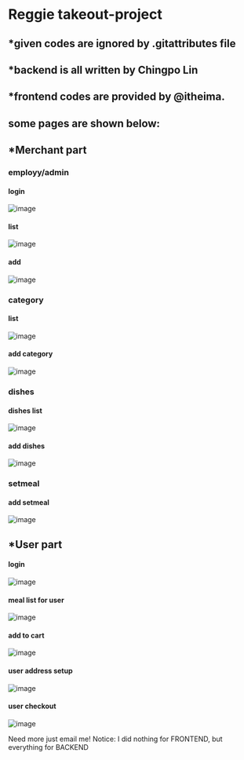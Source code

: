 # Reggie takeout-project

## *given codes are ignored by .gitattributes file

## *backend is all written by Chingpo Lin

## *frontend codes are provided by @itheima.

## some pages are shown below:
## *Merchant part 

### employy/admin
#### login
![image](https://raw.githubusercontent.com/Chingpo-Lin/github_img/main/reggie/admin_login.jpg)
#### list
![image](https://raw.githubusercontent.com/Chingpo-Lin/github_img/main/reggie/employee_list.jpg)
#### add 
![image](https://raw.githubusercontent.com/Chingpo-Lin/github_img/main/reggie/add_employee.jpg)

### category
#### list
![image](https://raw.githubusercontent.com/Chingpo-Lin/github_img/main/reggie/category_list.jpg)
#### add category
![image](https://raw.githubusercontent.com/Chingpo-Lin/github_img/main/reggie/add_dishes_category.jpg)

### dishes
#### dishes list
![image](https://raw.githubusercontent.com/Chingpo-Lin/github_img/main/reggie/dishes_list.jpg)
#### add dishes
![image](https://raw.githubusercontent.com/Chingpo-Lin/github_img/main/reggie/add_dish.jpg)

### setmeal
#### add setmeal
![image](https://raw.githubusercontent.com/Chingpo-Lin/github_img/main/reggie/add_setmeal.jpg)

## *User part 

#### login
![image](https://raw.githubusercontent.com/Chingpo-Lin/github_img/main/reggie/user_login.jpg)

#### meal list for user
![image](https://raw.githubusercontent.com/Chingpo-Lin/github_img/main/reggie/user_meal_list.jpg)

#### add to cart
![image](https://raw.githubusercontent.com/Chingpo-Lin/github_img/main/reggie/user_add_to_cart.jpg)

#### user address setup
![image](https://raw.githubusercontent.com/Chingpo-Lin/github_img/main/reggie/user_setup_address.jpg)

#### user checkout
![image](https://raw.githubusercontent.com/Chingpo-Lin/github_img/main/reggie/user_payment.jpg)

Need more just email me!
Notice: I did nothing for FRONTEND, but everything for BACKEND


